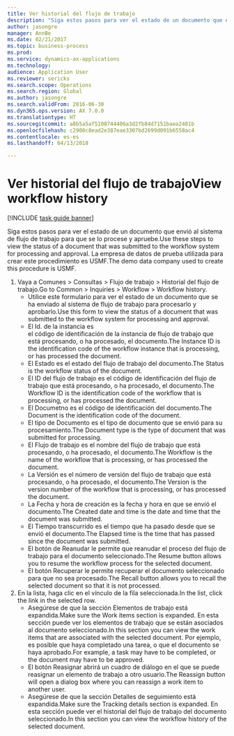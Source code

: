 ```yaml
--- 
title: Ver historial del flujo de trabajo
description: "Siga estos pasos para ver el estado de un documento que envió al sistema de flujo de trabajo para que se lo procese y apruebe."
author: jasongre
manager: AnnBe
ms.date: 02/21/2017
ms.topic: business-process
ms.prod: 
ms.service: dynamics-ax-applications
ms.technology: 
audience: Application User
ms.reviewer: sericks
ms.search.scope: Operations
ms.search.region: Global
ms.author: jasongre
ms.search.validFrom: 2016-06-30
ms.dyn365.ops.version: AX 7.0.0
ms.translationtype: HT
ms.sourcegitcommit: a8b5a5af5108744406a3d2fb84d7151baea2481b
ms.openlocfilehash: c2900c8ead2e387eae3307bd2699d091b6558ac4
ms.contentlocale: es-es
ms.lasthandoff: 04/13/2018

---
```

# <a name="view-workflow-history"></a><span data-ttu-id="e312f-103">Ver historial del flujo de trabajo</span><span class="sxs-lookup"><span data-stu-id="e312f-103">View workflow history</span></span>

[!INCLUDE [task guide banner](../../includes/task-guide-banner.md)]

<span data-ttu-id="e312f-104">Siga estos pasos para ver el estado de un documento que envió al sistema de flujo de trabajo para que se lo procese y apruebe.</span><span class="sxs-lookup"><span data-stu-id="e312f-104">Use these steps to view the status of a document that was submitted to the workflow system for processing and approval.</span></span> <span data-ttu-id="e312f-105">La empresa de datos de prueba utilizada para crear este procedimiento es USMF.</span><span class="sxs-lookup"><span data-stu-id="e312f-105">The demo data company used to create this procedure is USMF.</span></span>

1. <span data-ttu-id="e312f-106">Vaya a Comunes > Consultas > Flujo de trabajo > Historial del flujo de trabajo.</span><span class="sxs-lookup"><span data-stu-id="e312f-106">Go to Common > Inquiries > Workflow > Workflow history.</span></span>
    * <span data-ttu-id="e312f-107">Utilice este formulario para ver el estado de un documento que se ha enviado al sistema de flujo de trabajo para procesarlo y aprobarlo.</span><span class="sxs-lookup"><span data-stu-id="e312f-107">Use this form to view the status of a document that was submitted to the workflow system for processing and approval.</span></span>  
    * <span data-ttu-id="e312f-108">El Id. de la instancia es 	
el código de identificación de la instancia de flujo de trabajo que está procesando, o ha procesado, el documento.</span><span class="sxs-lookup"><span data-stu-id="e312f-108">The Instance ID is      the identification code of the workflow instance that is processing, or has processed the document.</span></span>  
    * <span data-ttu-id="e312f-109">El Estado es el estado del flujo de trabajo del documento.</span><span class="sxs-lookup"><span data-stu-id="e312f-109">The Status is the workflow status of the document.</span></span>  
    * <span data-ttu-id="e312f-110">El ID del flujo de trabajo es el código de identificación del flujo de trabajo que está procesando, o ha procesado, el documento.</span><span class="sxs-lookup"><span data-stu-id="e312f-110">The Workflow ID is the identification code of the workflow that is processing, or has processed the document.</span></span>  
    * <span data-ttu-id="e312f-111">El Documetno es el código de identificación del documento.</span><span class="sxs-lookup"><span data-stu-id="e312f-111">The Document is the identification code of the document.</span></span>  
    * <span data-ttu-id="e312f-112">El tipo de Documento es el tipo de documento que se envió para su procesamiento.</span><span class="sxs-lookup"><span data-stu-id="e312f-112">The Document type is the type of document that was submitted for processing.</span></span>  
    * <span data-ttu-id="e312f-113">El Flujo de trabajo es el nombre del flujo de trabajo que está procesando, o ha procesado, el documento.</span><span class="sxs-lookup"><span data-stu-id="e312f-113">The Workflow is the name of the workflow that is processing, or has processed the document.</span></span>  
    * <span data-ttu-id="e312f-114">La Versión es el número de versión del flujo de trabajo que está procesando, o ha procesado, el documento.</span><span class="sxs-lookup"><span data-stu-id="e312f-114">The Version is the version number of the workflow that is processing, or has processed the document.</span></span>  
    * <span data-ttu-id="e312f-115">La Fecha y hora de creación es la fecha y hora en que se envió el documento.</span><span class="sxs-lookup"><span data-stu-id="e312f-115">The Created date and time is the date and time that the document was submitted.</span></span>  
    * <span data-ttu-id="e312f-116">El Tiempo transcurrido es el tiempo que ha pasado desde que se envió el documento.</span><span class="sxs-lookup"><span data-stu-id="e312f-116">The Elapsed time is the time that has passed since the document was submitted.</span></span>  
    * <span data-ttu-id="e312f-117">El botón de Reanudar le permite que reanudar el proceso del flujo de trabajo para el documento seleccionado.</span><span class="sxs-lookup"><span data-stu-id="e312f-117">The Resume button allows you to resume the workflow process for the selected document.</span></span>  
    * <span data-ttu-id="e312f-118">El botón Recuperar le permite recuperar el documento seleccionado para que no sea procesado.</span><span class="sxs-lookup"><span data-stu-id="e312f-118">The Recall button allows you to recall the selected document so that it is not processed.</span></span>   
2. <span data-ttu-id="e312f-119">En la lista, haga clic en el vínculo de la fila seleccionada.</span><span class="sxs-lookup"><span data-stu-id="e312f-119">In the list, click the link in the selected row.</span></span>
    * <span data-ttu-id="e312f-120">Asegúrese de que la sección Elementos de trabajo está expandida.</span><span class="sxs-lookup"><span data-stu-id="e312f-120">Make sure the Work items section is expanded.</span></span>    <span data-ttu-id="e312f-121">En esta sección puede ver los elementos de trabajo que se están asociados al documento seleccionado.</span><span class="sxs-lookup"><span data-stu-id="e312f-121">In this section you can view the work items that are associated with the selected document.</span></span> <span data-ttu-id="e312f-122">Por ejemplo, es posible que haya completado una tarea, o que el documento se haya aprobado.</span><span class="sxs-lookup"><span data-stu-id="e312f-122">For example, a task may have to be completed, or the document may have to be approved.</span></span>  
    * <span data-ttu-id="e312f-123">El botón Reasignar abrirá un cuadro de diálogo en el que se puede reasignar un elemento de trabajo a otro usuario.</span><span class="sxs-lookup"><span data-stu-id="e312f-123">The Reassign button will open a dialog box where you can reassign a work item to another user.</span></span>  
    * <span data-ttu-id="e312f-124">Asegúrese de que la sección Detalles de seguimiento está expandida.</span><span class="sxs-lookup"><span data-stu-id="e312f-124">Make sure the Tracking details section is expanded.</span></span>    <span data-ttu-id="e312f-125">En esta sección puede ver el historial del flujo de trabajo del documento seleccionado.</span><span class="sxs-lookup"><span data-stu-id="e312f-125">In this section you can view the workflow history of the selected document.</span></span>  


